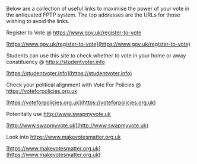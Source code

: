 Below are a collection of useful links to maximise the power of your vote in the antiquated FPTP system. The top addresses are the URLs for those wishing to avoid the links.  

Register to Vote @ https://www.gov.uk/register-to-vote

[https://www.gov.uk/register-to-vote](https://www.gov.uk/register-to-vote)

Students can use this site to check whether to vote in your home or away constituency @ https://studentvoter.info

[https://studentvoter.info](https://studentvoter.info)

Check your political alignment with Vote For Policies @ https://voteforpolicies.org.uk

[https://voteforpolicies.org.uk](https://voteforpolicies.org.uk)

Potenitally use http://www.swapmyvote.uk

[http://www.swapmyvote.uk](http://www.swapmyvote.uk)

Look into https://www.makevotesmatter.org.uk

[https://www.makevotesmatter.org.uk](https://www.makevotesmatter.org.uk)
